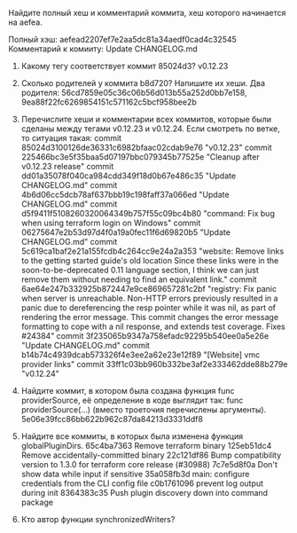 Найдите полный хеш и комментарий коммита, хеш которого начинается на aefea.

Полный хэш: aefead2207ef7e2aa5dc81a34aedf0cad4c32545
Комментарий к комииту: Update CHANGELOG.md

1. Какому тегу соответствует коммит 85024d3?
v0.12.23

2. Сколько родителей у коммита b8d720? Напишите их хеши.
Два родителя: 56cd7859e05c36c06b56d013b55a252d0bb7e158, 9ea88f22fc6269854151c571162c5bcf958bee2b

3. Перечислите хеши и комментарии всех коммитов, которые были сделаны между тегами v0.12.23 и v0.12.24.
Если смотреть по ветке, то ситуация такая:
commit 85024d3100126de36331c6982bfaac02cdab9e76 "v0.12.23"
commit 225466bc3e5f35baa5d07197bbc079345b77525e "Cleanup after v0.12.23 release"
commit dd01a35078f040ca984cdd349f18d0b67e486c35 "Update CHANGELOG.md"
commit 4b6d06cc5dcb78af637bbb19c198faff37a066ed "Update CHANGELOG.md"
commit d5f9411f5108260320064349b757f55c09bc4b80 "command: Fix bug when using terraform login on Windows"
commit 06275647e2b53d97d4f0a19a0fec11f6d69820b5 "Update CHANGELOG.md"
commit 5c619ca1baf2e21a155fcdb4c264cc9e24a2a353 "website: Remove links to the getting started guide's old location Since these links were in the soon-to-be-deprecated 0.11 language section, I think we can just remove them without needing to find an equivalent link."
commit 6ae64e247b332925b872447e9ce869657281c2bf "registry: Fix panic when server is unreachable. Non-HTTP errors previously resulted in a panic due to dereferencing the resp pointer while it was nil, as part of rendering the error message. This commit changes the error message formatting to cope with a nil response, and extends test coverage. Fixes #24384"
commit 3f235065b9347a758efadc92295b540ee0a5e26e "Update CHANGELOG.md"
commit b14b74c4939dcab573326f4e3ee2a62e23e12f89 "[Website] vmc provider links"
commit 33ff1c03bb960b332be3af2e333462dde88b279e "v0.12.24"

4. Найдите коммит, в котором была создана функция func providerSource, её определение в коде выглядит так: func providerSource(...) (вместо троеточия перечислены аргументы).
5e06e39fcc86bb622b962c87da84213d3331ddf8

5. Найдите все коммиты, в которых была изменена функция globalPluginDirs.
65c4ba7363 Remove terraform binary
125eb51dc4 Remove accidentally-committed binary
22c121df86 Bump compatibility version to 1.3.0 for terraform core release (#30988)
7c7e5d8f0a Don't show data while input if sensitive
35a058fb3d main: configure credentials from the CLI config file
c0b1761096 prevent log output during init
8364383c35 Push plugin discovery down into command package

6. Кто автор функции synchronizedWriters?

